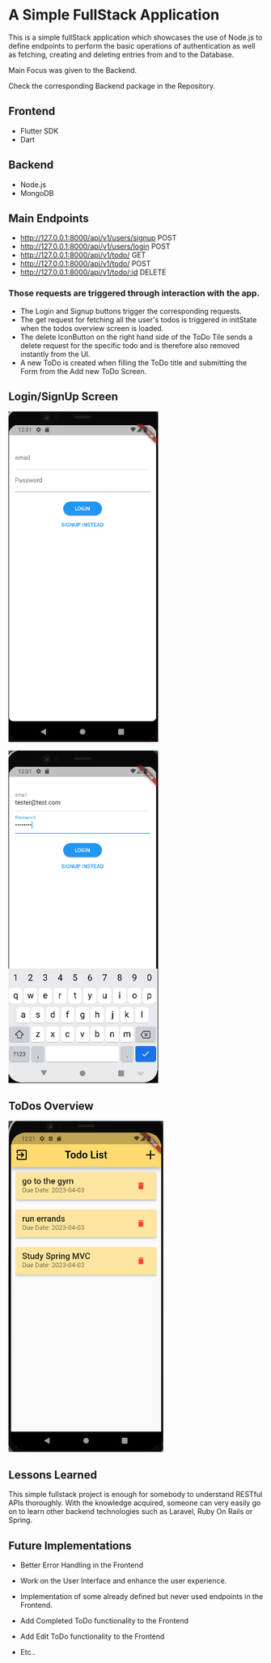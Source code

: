 
# A Simple FullStack Application

This is a simple fullStack application which showcases the use of Node.js to define endpoints to perform the basic operations of authentication as well as fetching, creating and deleting entries from and to the Database.

Main Focus was given to the Backend.

Check the corresponding Backend package in the Repository.

## Frontend

- Flutter SDK
- Dart

## Backend

- Node.js
- MongoDB

## Main Endpoints

- http://127.0.0.1:8000/api/v1/users/signup POST
- http://127.0.0.1:8000/api/v1/users/login POST
- http://127.0.0.1:8000/api/v1/todo/ GET
- http://127.0.0.1:8000/api/v1/todo/ POST
- http://127.0.0.1:8000/api/v1/todo/:id DELETE

### Those requests are triggered through interaction with the app.

- The Login and Signup buttons trigger the corresponding requests.
- The get request for fetching all the user's todos is triggered in initState when the todos overview screen is loaded.
- The delete IconButton on the right hand side of the ToDo Tile sends a delete request for the specific todo and is therefore also removed instantly from the UI.
- A new ToDo is created when filling the ToDo title and submitting the Form from the Add new ToDo Screen.





## Login/SignUp Screen

![Login](https://raw.githubusercontent.com/NikosRam/toDo/main/toDoScreenshots/Screenshot%202023-04-04%20000112.png?token=GHSAT0AAAAAAB464FWGFPGE5TRXVCYVOKDCZBLIVBQ)

![Login](https://raw.githubusercontent.com/NikosRam/toDo/main/toDoScreenshots/Screenshot%202023-04-04%20000149.png?token=GHSAT0AAAAAAB464FWHNG2E6OS6IID7MBD4ZBLIVXA)

## ToDos Overview

![Overview](https://raw.githubusercontent.com/NikosRam/toDo/main/toDoScreenshots/Screenshot%202023-04-04%20002155.png?token=GHSAT0AAAAAAB464FWGKFGSVMTIGMI4M3RGZBLIWPA)


## Lessons Learned

This simple fullstack project is enough for somebody to understand RESTful APIs thoroughly.
With the knowledge acquired, someone can very easily go on to learn other backend technologies such as Laravel, Ruby On Rails or Spring.


## Future Implementations

- Better Error Handling in the Frontend

- Work on the User Interface and enhance the user experience.

- Implementation of some already defined but never used endpoints in the Frontend.

- Add Completed ToDo functionality to the Frontend

- Add Edit ToDo functionality to the Frontend

- Etc..

